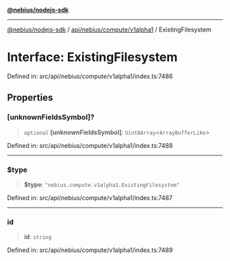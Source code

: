 [**@nebius/nodejs-sdk**](../../../../../README.md)

---

[@nebius/nodejs-sdk](../../../../../README.md) / [api/nebius/compute/v1alpha1](../README.md) / ExistingFilesystem

# Interface: ExistingFilesystem

Defined in: src/api/nebius/compute/v1alpha1/index.ts:7486

## Properties

### \[unknownFieldsSymbol\]?

> `optional` **\[unknownFieldsSymbol\]**: `Uint8Array`\<`ArrayBufferLike`\>

Defined in: src/api/nebius/compute/v1alpha1/index.ts:7488

---

### $type

> **$type**: `"nebius.compute.v1alpha1.ExistingFilesystem"`

Defined in: src/api/nebius/compute/v1alpha1/index.ts:7487

---

### id

> **id**: `string`

Defined in: src/api/nebius/compute/v1alpha1/index.ts:7489
